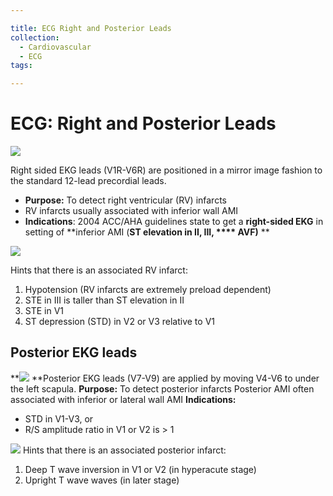 ```yaml
---

title: ECG Right and Posterior Leads
collection:
  - Cardiovascular
  - ECG
tags:

---
```


# ECG: Right and Posterior Leads

**![](https://d2p53dh3qxfm0x.cloudfront.net/uploads/img/1jx/5/m/327353fb-62ee-574f-b098-4991d84dc583/640.png)**

Right sided EKG leads (V1R-V6R) are positioned in a mirror image fashion to the standard 12-lead precordial leads.

-   **Purpose:** To detect right ventricular (RV) infarcts
-   RV infarcts usually associated with inferior wall AMI
-   **Indications**: 2004 ACC/AHA guidelines state to get a **right-sided EKG** in setting of **inferior AMI (**ST elevation in II, III, **** AVF)** **

![](https://d2p53dh3qxfm0x.cloudfront.net/uploads/img/1jx/5/m/cf8e36a8-f14f-543d-8165-b4597b0f47c1/640.png)

Hints that there is an associated RV infarct:

1.  Hypotension (RV infarcts are extremely preload dependent) 
2.  STE in III is taller than ST elevation in II
3.  STE in V1
4.  ST depression (STD) in V2 or V3 relative to V1 

## Posterior EKG leads

**![](https://d2p53dh3qxfm0x.cloudfront.net/uploads/img/1jx/5/m/498ff820-6646-55c1-b4a1-2651682a4507/640.png)
**Posterior EKG leads (V7-V9) are applied by moving V4-V6 to under the left scapula.
**Purpose:** To detect posterior infarcts
Posterior AMI often associated with inferior or lateral wall AMI
**Indications:** 
-   STD in V1-V3, or 
-   R/S amplitude ratio in V1 or V2 is &gt; 1 

![](https://d2p53dh3qxfm0x.cloudfront.net/uploads/img/1jx/5/m/8e9df683-3124-5da1-8e5a-0b527e5eb1d7/640.png)
Hints that there is an associated posterior infarct:
1.  Deep T wave inversion in V1 or V2 (in hyperacute stage) 
2.  Upright T wave waves (in later stage)
